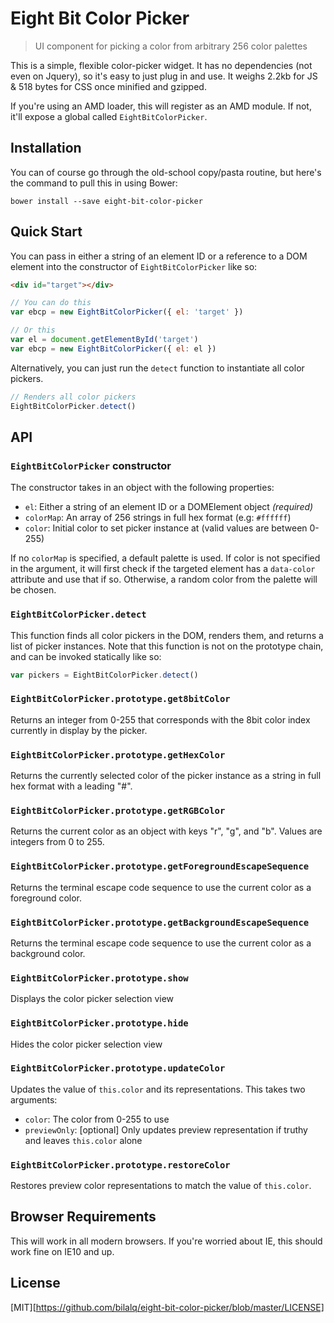 Eight Bit Color Picker
======================

> UI component for picking a color from arbitrary 256 color palettes

This is a simple, flexible color-picker widget. It has no dependencies (not
even on Jquery), so it's easy to just plug in and use. It weighs 2.2kb for JS
& 518 bytes for CSS once minified and gzipped.

If you're using an AMD loader, this will register as an AMD module. If not,
it'll expose a global called `EightBitColorPicker`.

Installation
------------
You can of course go through the old-school copy/pasta routine, but here's the
command to pull this in using Bower:

    bower install --save eight-bit-color-picker

Quick Start
-----------
You can pass in either a string of an element ID or a reference to a DOM
element into the constructor of `EightBitColorPicker` like so:

```html
<div id="target"></div>
```

```javascript
// You can do this
var ebcp = new EightBitColorPicker({ el: 'target' })

// Or this
var el = document.getElementById('target')
var ebcp = new EightBitColorPicker({ el: el })
```

Alternatively, you can just run the `detect` function to instantiate all color
pickers.

```javascript
// Renders all color pickers
EightBitColorPicker.detect()
```

API
---

### `EightBitColorPicker` constructor
The constructor takes in an object with the following properties:

* `el`: Either a string of an element ID or a DOMElement object *(required)*
* `colorMap`: An array of 256 strings in full hex format (e.g: `#ffffff`)
* `color`: Initial color to set picker instance at (valid values are between 0-255)

If no `colorMap` is specified, a default palette is used. If color is not
specified in the argument, it will first check if the targeted element has a
`data-color` attribute and use that if so. Otherwise, a random color from the
palette will be chosen.

### `EightBitColorPicker.detect`
This function finds all color pickers in the DOM, renders them, and returns a
list of picker instances. Note that this function is not on the prototype chain,
and can be invoked statically like so:

```javascript
var pickers = EightBitColorPicker.detect()
```

### `EightBitColorPicker.prototype.get8bitColor`
Returns an integer from 0-255 that corresponds with the 8bit color index
currently in display by the picker.

### `EightBitColorPicker.prototype.getHexColor`
Returns the currently selected color of the picker instance as a string in
full hex format with a leading "#".

### `EightBitColorPicker.prototype.getRGBColor`
Returns the current color as an object with keys "r", "g", and "b". Values are
integers from 0 to 255.

### `EightBitColorPicker.prototype.getForegroundEscapeSequence`
Returns the terminal escape code sequence to use the current color as a
foreground color.

### `EightBitColorPicker.prototype.getBackgroundEscapeSequence`
Returns the terminal escape code sequence to use the current color as a
background color.

### `EightBitColorPicker.prototype.show`
Displays the color picker selection view

### `EightBitColorPicker.prototype.hide`
Hides the color picker selection view

### `EightBitColorPicker.prototype.updateColor`
Updates the value of `this.color` and its representations. This takes two
arguments:

* `color`: The color from 0-255 to use
* `previewOnly`: [optional] Only updates preview representation if truthy and
  leaves `this.color` alone

### `EightBitColorPicker.prototype.restoreColor`
Restores preview color representations to match the value of `this.color`.

Browser Requirements
--------------------
This will work in all modern browsers. If you're worried about IE, this should
work fine on IE10 and up.

License
-------
[MIT][https://github.com/bilalq/eight-bit-color-picker/blob/master/LICENSE]
